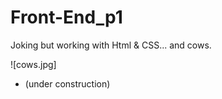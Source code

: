 # Front-End_p1
Joking but working with Html &amp; CSS... and cows.

![cows.jpg]

*  (under construction)

